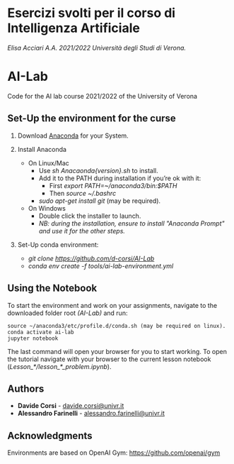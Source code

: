 # Esercizi svolti per il corso di Intelligenza Artificiale
*Elisa Acciari A.A. 2021/2022 
Università degli Studi di Verona.*


# AI-Lab
Code for the AI lab course 2021/2022 of the University of Verona

## Set-Up the environment for the curse
1. Download [Anaconda](https://www.anaconda.com/distribution/#download-section) for your System.

2.  Install Anaconda
	- On Linux/Mac 
		- Use *sh Anacaonda{version}.sh* to install.
		- Add it to the PATH during installation if you’re ok with it:
			- First *export PATH=~/anaconda3/bin:$PATH*
			- Then *source ~/.bashrc*
		- *sudo apt-get install git* (may be required).
	- On Windows
		- Double click the installer to launch.
		- *NB: during the installation, ensure to install "Anaconda Prompt" and use it for the other steps.*

3.  Set-Up conda environment:
	- *git clone https://github.com/d-corsi/AI-Lab*
	- *conda env create -f tools/ai-lab-environment.yml*

## Using the Notebook
To start the environment and work on your assignments, navigate to the downloaded folder root *(AI-Lab)* and run:
```
source ~/anaconda3/etc/profile.d/conda.sh (may be required on linux).
conda activate ai-lab
jupyter notebook
```
The last command will open your browser for you to start working. To open the tutorial navigate with your browser to the current lesson notebook (*Lesson_\*/lesson_\*_problem.ipynb*).

## Authors
*  **Davide Corsi** - davide.corsi@univr.it
*  **Alessandro Farinelli** - alessandro.farinelli@univr.it

## Acknowledgments
Environments are based on OpenAI Gym: https://github.com/openai/gym
